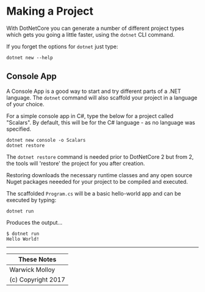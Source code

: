 # Making a Project

With DotNetCore you can generate a number of different project types 
which gets you going a little faster, using the `dotnet` CLI command.

If you forget the options for `dotnet` just type:
```
dotnet new --help
```

## Console App

A Console App is a good way to start and try different parts of a .NET
language.  The `dotnet` command will also scaffold your project
in a language of your choice.

For a simple console app in C#, type the below for a project called "Scalars".  By default, this will be for the C# language - as no language was specified.
```
dotnet new console -o Scalars
dotnet restore
```

The `dotnet restore` command is needed prior to DotNetCore 2 but from 2, the tools will 'restore' the project for you after creation.

Restoring downloads the necessary runtime classes and any open source Nuget
packages neeeded for your project to be compiled and executed.

The scaffolded `Program.cs` will be a basic hello-world app and can be executed by typing:

```
dotnet run
```
Produces the output...
```
$ dotnet run
Hello World!
```


----
| These Notes         |
|---------------------|
| Warwick Molloy      |
| (c) Copyright 2017  |
